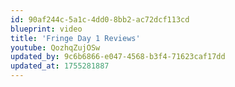 ```yaml
---
id: 90af244c-5a1c-4dd0-8bb2-ac72dcf113cd
blueprint: video
title: 'Fringe Day 1 Reviews'
youtube: QozhqZujOSw
updated_by: 9c6b6866-e047-4568-b3f4-71623caf17dd
updated_at: 1755281887
---
```

